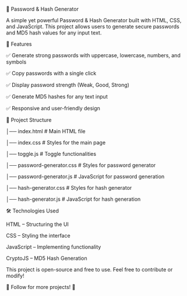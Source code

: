 🔐 Password & Hash Generator

A simple yet powerful Password & Hash Generator built with HTML, CSS, and JavaScript. This project allows users to generate secure passwords and MD5 hash values for any input text.


🚀 Features

✅ Generate strong passwords with uppercase, lowercase, numbers, and symbols

✅ Copy passwords with a single click

✅ Display password strength (Weak, Good, Strong)

✅ Generate MD5 hashes for any text input

✅ Responsive and user-friendly design


📂 Project Structure

│── index.html          # Main HTML file  

│── index.css           # Styles for the main page  

│── toggle.js           # Toggle functionalities  

│── password-generator.css  # Styles for password generator  

│── password-generator.js   # JavaScript for password generation  

│── hash-generator.css      # Styles for hash generator  

│── hash-generator.js       # JavaScript for hash generation  


🛠️ Technologies Used

HTML – Structuring the UI

CSS – Styling the interface

JavaScript – Implementing functionality

CryptoJS – MD5 Hash Generation


This project is open-source and free to use. Feel free to contribute or modify!

🔗 Follow for more projects! 🚀
